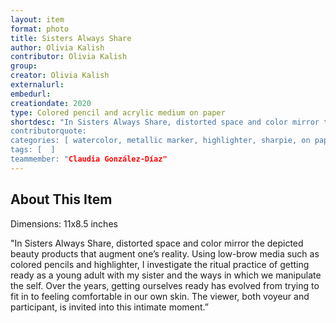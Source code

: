 ```yaml
---
layout: item
format: photo
title: Sisters Always Share
author: Olivia Kalish
contributor: Olivia Kalish
group: 
creator: Olivia Kalish
externalurl: 
embedurl: 
creationdate: 2020
type: Colored pencil and acrylic medium on paper
shortdesc: "In Sisters Always Share, distorted space and color mirror the depicted beauty products that augment one’s reality. Using low-brow media such as colored pencils and highlighter, I investigate the ritual practice of getting ready as a young adult with my sister and the ways in which we manipulate the self. Over the years, getting ourselves ready has evolved from trying to fit in to feeling comfortable in our own skin. The viewer, both voyeur and participant, is invited into this intimate moment.”
contributorquote: 
categories: [ watercolor, metallic marker, highlighter, sharpie, on paper ]
tags: [  ]
teammember: "Claudia González-Díaz"
---
```


## About This Item

Dimensions: 11x8.5 inches

"In Sisters Always Share, distorted space and color mirror the depicted beauty products that augment one’s reality. Using low-brow media such as colored pencils and highlighter, I investigate the ritual practice of getting ready as a young adult with my sister and the ways in which we manipulate the self. Over the years, getting ourselves ready has evolved from trying to fit in to feeling comfortable in our own skin. The viewer, both voyeur and participant, is invited into this intimate moment.”
